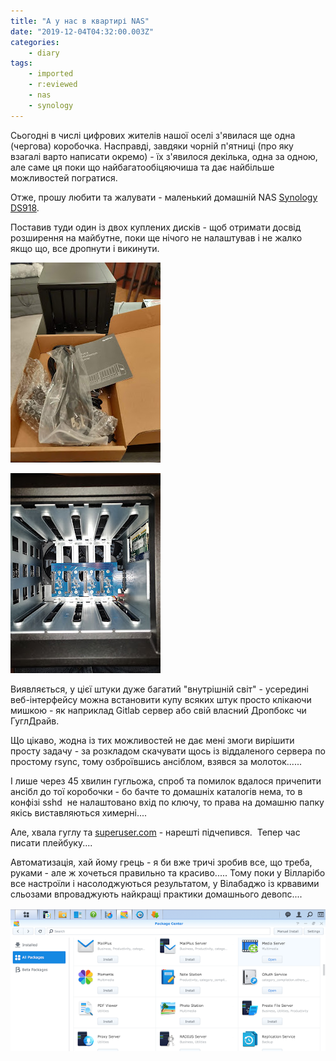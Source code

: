```yaml
---
title: "А у нас в квартирі NAS"
date: "2019-12-04T04:32:00.003Z"
categories:
    - diary
tags:
    - imported
    - r:eviewed
    - nas
    - synology
---
```

Сьогодні в числі цифрових жителів нашої оселі з'явилася ще одна (чергова) коробочка. Насправді, завдяки чорній п'ятниці (про яку взагалі варто написати окремо) - їх з'явилося декілька, одна за одною, але саме ця поки що найбагатообіцяючиша та дає найбільше можливостей погратися.  
<!--more-->
Отже, прошу любити та жалувати - маленький домашній NAS [Synology DS918](https://www.synology.com/en-us/products/DS918+).

Поставив туди один із двох куплених дисків - щоб отримати досвід розширення на майбутне, поки ще нічого не налаштував і не жалко якщо що, все дропнути і викинути.

[![](thumb_00.jpg)](img00.jpg)

[![](thumb_01.jpg)](img01.jpg)

Виявляється, у цієї штуки дуже багатий "внутрішній світ" - усередині веб-інтерфейсу можна встановити купу всяких штук просто клікаючи мишкою - як наприклад Gitlab сервер або свій власний Дропбокс чи ГуглДрайв.

Що цікаво, жодна із тих можливостей не дає мені змоги вирішити просту задачу - за розкладом скачувати щось із віддаленого сервера по простому rsync, тому озброївшись ансіблом, взявся за молоток......

І лише через 45 хвилин гугльожа, спроб та помилок вдалося причепити ансібл до тої коробочки - бо бачте то домашніх каталогів нема, то в конфізі sshd  не налаштовано вхід по ключу, то права на домашню папку якісь виставляються химерні....

Але, хвала гуглу та [superuser.com](https://superuser.com/) - нарешті підчепився.  Тепер час писати плейбуку....

Автоматизація, хай йому грець - я би вже тричі зробив все, що треба, руками - але ж хочеться правильно та красиво..... Тому поки у Вілларібо все настроїли і насолоджуються результатом, у Вілабаджо із крвавими сльозами впроваджують найкращі практики домашнього девопс....

[![](thumb_02.jpg)](img02.jpg)
